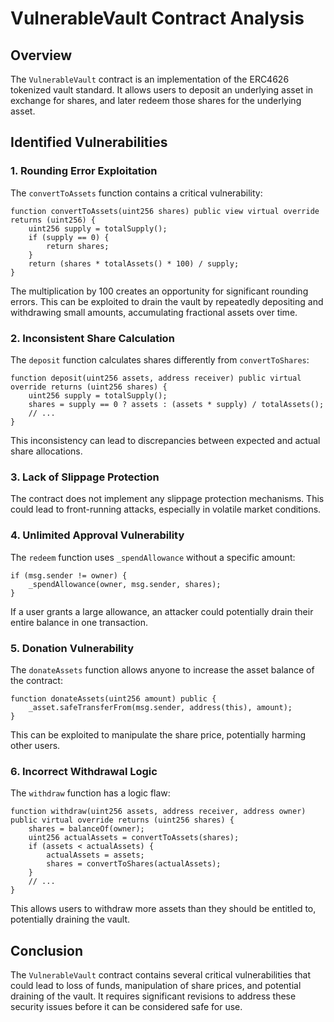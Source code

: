 # VulnerableVault Contract Analysis

## Overview

The `VulnerableVault` contract is an implementation of the ERC4626 tokenized vault standard. It allows users to deposit an underlying asset in exchange for shares, and later redeem those shares for the underlying asset.

## Identified Vulnerabilities

### 1. Rounding Error Exploitation

The `convertToAssets` function contains a critical vulnerability:

```solidity
function convertToAssets(uint256 shares) public view virtual override returns (uint256) {
    uint256 supply = totalSupply();
    if (supply == 0) {
        return shares;
    }
    return (shares * totalAssets() * 100) / supply;
}
```

The multiplication by 100 creates an opportunity for significant rounding errors. This can be exploited to drain the vault by repeatedly depositing and withdrawing small amounts, accumulating fractional assets over time.

### 2. Inconsistent Share Calculation

The `deposit` function calculates shares differently from `convertToShares`:

```solidity
function deposit(uint256 assets, address receiver) public virtual override returns (uint256 shares) {
    uint256 supply = totalSupply();
    shares = supply == 0 ? assets : (assets * supply) / totalAssets();
    // ...
}
```

This inconsistency can lead to discrepancies between expected and actual share allocations.

### 3. Lack of Slippage Protection

The contract does not implement any slippage protection mechanisms. This could lead to front-running attacks, especially in volatile market conditions.

### 4. Unlimited Approval Vulnerability

The `redeem` function uses `_spendAllowance` without a specific amount:

```solidity
if (msg.sender != owner) {
    _spendAllowance(owner, msg.sender, shares);
}
```

If a user grants a large allowance, an attacker could potentially drain their entire balance in one transaction.

### 5. Donation Vulnerability

The `donateAssets` function allows anyone to increase the asset balance of the contract:

```solidity
function donateAssets(uint256 amount) public {
    _asset.safeTransferFrom(msg.sender, address(this), amount);
}
```

This can be exploited to manipulate the share price, potentially harming other users.

### 6. Incorrect Withdrawal Logic

The `withdraw` function has a logic flaw:

```solidity
function withdraw(uint256 assets, address receiver, address owner) public virtual override returns (uint256 shares) {
    shares = balanceOf(owner);
    uint256 actualAssets = convertToAssets(shares);
    if (assets < actualAssets) {
        actualAssets = assets;
        shares = convertToShares(actualAssets);
    }
    // ...
}
```

This allows users to withdraw more assets than they should be entitled to, potentially draining the vault.

## Conclusion

The `VulnerableVault` contract contains several critical vulnerabilities that could lead to loss of funds, manipulation of share prices, and potential draining of the vault. It requires significant revisions to address these security issues before it can be considered safe for use.
